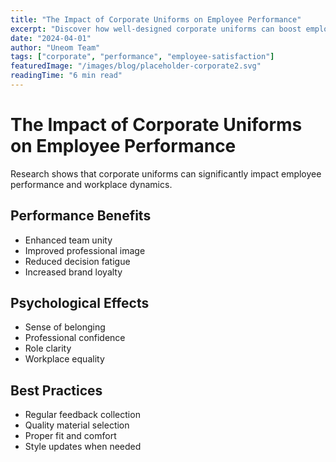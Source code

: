 ```yaml
---
title: "The Impact of Corporate Uniforms on Employee Performance"
excerpt: "Discover how well-designed corporate uniforms can boost employee performance and morale."
date: "2024-04-01"
author: "Uneom Team"
tags: ["corporate", "performance", "employee-satisfaction"]
featuredImage: "/images/blog/placeholder-corporate2.svg"
readingTime: "6 min read"
---
```


# The Impact of Corporate Uniforms on Employee Performance

Research shows that corporate uniforms can significantly impact employee performance and workplace dynamics.

## Performance Benefits

- Enhanced team unity
- Improved professional image
- Reduced decision fatigue
- Increased brand loyalty

## Psychological Effects

- Sense of belonging
- Professional confidence
- Role clarity
- Workplace equality

## Best Practices

- Regular feedback collection
- Quality material selection
- Proper fit and comfort
- Style updates when needed
